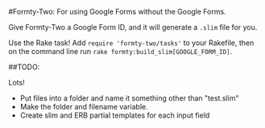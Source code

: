 #Formty-Two: For using Google Forms without the Google Forms.

Give Formty-Two a Google Form ID, and it will generate a `.slim` file for you.

Use the Rake task!  Add `require 'formty-two/tasks'` to your Rakefile, then on the command line run `rake formty:build_slim[GOOGLE_FORM_ID]`.

##TODO:

Lots!

- Put files into a folder and name it something other than "test.slim"
- Make the folder and filename variable.
- Create slim and ERB partial templates for each input field
